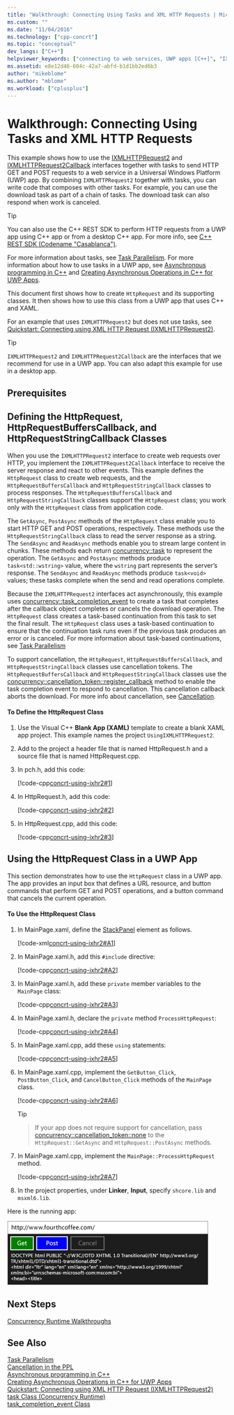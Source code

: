```yaml
---
title: "Walkthrough: Connecting Using Tasks and XML HTTP Requests | Microsoft Docs"
ms.custom: ""
ms.date: "11/04/2016"
ms.technology: ["cpp-concrt"]
ms.topic: "conceptual"
dev_langs: ["C++"]
helpviewer_keywords: ["connecting to web services, UWP apps [C++]", "IXMLHTTPRequest2 and tasks, example", "IXHR2 and tasks, example"]
ms.assetid: e8e12d46-604c-42a7-abfd-b1d1bb2ed6b3
author: "mikeblome"
ms.author: "mblome"
ms.workload: ["cplusplus"]
---
```

# Walkthrough: Connecting Using Tasks and XML HTTP Requests

This example shows how to use the [IXMLHTTPRequest2](/previous-versions/windows/desktop/api/msxml6/nn-msxml6-ixmlhttprequest2) and [IXMLHTTPRequest2Callback](/previous-versions/windows/desktop/api/msxml6/nn-msxml6-ixmlhttprequest2callback) interfaces together with tasks to send HTTP GET and POST requests to a web service in a Universal Windows Platform (UWP) app. By combining `IXMLHTTPRequest2` together with tasks, you can write code that composes with other tasks. For example, you can use the download task as part of a chain of tasks. The download task can also respond when work is canceled.

> [!TIP]
>  You can also use the C++ REST SDK to perform HTTP requests from a UWP app using C++ app or from a desktop C++ app. For more info, see [C++ REST SDK (Codename "Casablanca")](https://github.com/Microsoft/cpprestsdk).

For more information about tasks, see [Task Parallelism](../../parallel/concrt/task-parallelism-concurrency-runtime.md). For more information about how to use tasks in a UWP app, see [Asynchronous programming in C++](/windows/uwp/threading-async/asynchronous-programming-in-cpp-universal-windows-platform-apps) and [Creating Asynchronous Operations in C++ for UWP Apps](../../parallel/concrt/creating-asynchronous-operations-in-cpp-for-windows-store-apps.md).

This document first shows how to create `HttpRequest` and its supporting classes. It then shows how to use this class from a UWP app that uses C++ and XAML.

For an example that uses `IXMLHTTPRequest2` but does not use tasks, see [Quickstart: Connecting using XML HTTP Request (IXMLHTTPRequest2)](/previous-versions/windows/apps/hh770550\(v=win.10\)).

> [!TIP]
>  `IXMLHTTPRequest2` and `IXMLHTTPRequest2Callback` are the interfaces that we recommend for use in a UWP app. You can also adapt this example for use in a desktop app.

## Prerequisites

## Defining the HttpRequest, HttpRequestBuffersCallback, and HttpRequestStringCallback Classes

When you use the `IXMLHTTPRequest2` interface to create web requests over HTTP, you implement the `IXMLHTTPRequest2Callback` interface to receive the server response and react to other events. This example defines the `HttpRequest` class to create web requests, and the `HttpRequestBuffersCallback` and `HttpRequestStringCallback` classes to process responses. The `HttpRequestBuffersCallback` and `HttpRequestStringCallback` classes support the `HttpRequest` class; you work only with the `HttpRequest` class from application code.

The `GetAsync`, `PostAsync` methods of the `HttpRequest` class enable you to start HTTP GET and POST operations, respectively. These methods use the `HttpRequestStringCallback` class to read the server response as a string. The `SendAsync` and `ReadAsync` methods enable you to stream large content in chunks. These methods each return [concurrency::task](../../parallel/concrt/reference/task-class.md) to represent the operation. The `GetAsync` and `PostAsync` methods produce `task<std::wstring>` value, where the `wstring` part represents the server’s response. The `SendAsync` and `ReadAsync` methods produce `task<void>` values; these tasks complete when the send and read operations complete.

Because the `IXMLHTTPRequest2` interfaces act asynchronously, this example uses [concurrency::task_completion_event](../../parallel/concrt/reference/task-completion-event-class.md) to create a task that completes after the callback object completes or cancels the download operation. The `HttpRequest` class creates a task-based continuation from this task to set the final result. The `HttpRequest` class uses a task-based continuation to ensure that the continuation task runs even if the previous task produces an error or is canceled. For more information about task-based continuations, see [Task Parallelism](../../parallel/concrt/task-parallelism-concurrency-runtime.md)

To support cancellation, the `HttpRequest`, `HttpRequestBuffersCallback`, and `HttpRequestStringCallback` classes use cancellation tokens. The `HttpRequestBuffersCallback` and `HttpRequestStringCallback` classes use the [concurrency::cancellation_token::register_callback](reference/cancellation-token-class.md#register_callback) method to enable the task completion event to respond to cancellation. This cancellation callback aborts the download. For more info about cancellation, see [Cancellation](../../parallel/concrt/exception-handling-in-the-concurrency-runtime.md#cancellation).

#### To Define the HttpRequest Class

1. Use the Visual C++ **Blank App (XAML)** template to create a blank XAML app project. This example names the project `UsingIXMLHTTPRequest2`.

1. Add to the project a header file that is named HttpRequest.h and a source file that is named HttpRequest.cpp.

1. In pch.h, add this code:

     [!code-cpp[concrt-using-ixhr2#1](../../parallel/concrt/codesnippet/cpp/walkthrough-connecting-using-tasks-and-xml-http-requests_1.h)]

1. In HttpRequest.h, add this code:

     [!code-cpp[concrt-using-ixhr2#2](../../parallel/concrt/codesnippet/cpp/walkthrough-connecting-using-tasks-and-xml-http-requests_2.h)]

1. In HttpRequest.cpp, add this code:

     [!code-cpp[concrt-using-ixhr2#3](../../parallel/concrt/codesnippet/cpp/walkthrough-connecting-using-tasks-and-xml-http-requests_3.cpp)]

## Using the HttpRequest Class in a UWP App

This section demonstrates how to use the `HttpRequest` class in a UWP app. The app provides an input box that defines a URL resource, and button commands that perform GET and POST operations, and a button command that cancels the current operation.

#### To Use the HttpRequest Class

1. In MainPage.xaml, define the [StackPanel](https://msdn.microsoft.com/library/windows/apps/xaml/windows.ui.xaml.controls.stackpanel.aspx) element as follows.

     [!code-xml[concrt-using-ixhr2#A1](../../parallel/concrt/codesnippet/xaml/walkthrough-connecting-using-tasks-and-xml-http-requests_4.xaml)]

1. In MainPage.xaml.h, add this `#include` directive:

     [!code-cpp[concrt-using-ixhr2#A2](../../parallel/concrt/codesnippet/cpp/walkthrough-connecting-using-tasks-and-xml-http-requests_5.h)]

1. In MainPage.xaml.h, add these `private` member variables to the `MainPage` class:

     [!code-cpp[concrt-using-ixhr2#A3](../../parallel/concrt/codesnippet/cpp/walkthrough-connecting-using-tasks-and-xml-http-requests_6.h)]

1. In MainPage.xaml.h, declare the `private` method `ProcessHttpRequest`:

     [!code-cpp[concrt-using-ixhr2#A4](../../parallel/concrt/codesnippet/cpp/walkthrough-connecting-using-tasks-and-xml-http-requests_7.h)]

1. In MainPage.xaml.cpp, add these `using` statements:

     [!code-cpp[concrt-using-ixhr2#A5](../../parallel/concrt/codesnippet/cpp/walkthrough-connecting-using-tasks-and-xml-http-requests_8.cpp)]

1. In MainPage.xaml.cpp, implement the `GetButton_Click`, `PostButton_Click`, and `CancelButton_Click` methods of the `MainPage` class.

     [!code-cpp[concrt-using-ixhr2#A6](../../parallel/concrt/codesnippet/cpp/walkthrough-connecting-using-tasks-and-xml-http-requests_9.cpp)]

    > [!TIP]

    >  If your app does not require support for cancellation, pass [concurrency::cancellation_token::none](reference/cancellation-token-class.md#none) to the `HttpRequest::GetAsync` and `HttpRequest::PostAsync` methods.

1. In MainPage.xaml.cpp, implement the `MainPage::ProcessHttpRequest` method.

     [!code-cpp[concrt-using-ixhr2#A7](../../parallel/concrt/codesnippet/cpp/walkthrough-connecting-using-tasks-and-xml-http-requests_10.cpp)]

1. In the project properties, under **Linker**, **Input**, specify `shcore.lib` and `msxml6.lib`.

Here is the running app:

![The running Windows Runtime app](../../parallel/concrt/media/concrt_usingixhr2.png "concrt_usingixhr2")

## Next Steps

[Concurrency Runtime Walkthroughs](../../parallel/concrt/concurrency-runtime-walkthroughs.md)

## See Also

[Task Parallelism](../../parallel/concrt/task-parallelism-concurrency-runtime.md)<br/>
[Cancellation in the PPL](cancellation-in-the-ppl.md)<br/>
[Asynchronous programming in C++](/windows/uwp/threading-async/asynchronous-programming-in-cpp-universal-windows-platform-apps)<br/>
[Creating Asynchronous Operations in C++ for UWP Apps](../../parallel/concrt/creating-asynchronous-operations-in-cpp-for-windows-store-apps.md)<br/>
[Quickstart: Connecting using XML HTTP Request (IXMLHTTPRequest2)](/previous-versions/windows/apps/hh770550\(v=win.10\))
[task Class (Concurrency Runtime)](../../parallel/concrt/reference/task-class.md)<br/>
[task_completion_event Class](../../parallel/concrt/reference/task-completion-event-class.md)
